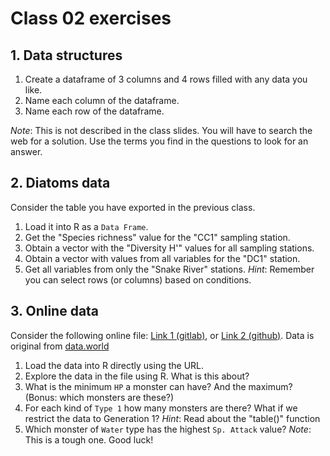 # Class 02 exercises

## 1. Data structures

1. Create a dataframe of 3 columns and 4 rows filled with any data you like.
2. Name each column of the dataframe.
3. Name each row of the dataframe.

*Note*: This is not described in the class slides. You will have to search the web for a solution. Use the terms you find in the questions to look for an answer.


## 2. Diatoms data

Consider the table you have exported in the previous class.

1. Load it into R as a `Data Frame`.
2. Get the "Species richness" value for the "CC1" sampling station.
3. Obtain a vector with the "Diversity H'" values for all sampling stations.
4. Obtain a vector with values from all variables for the "DC1" station.
5. Get all variables from only the "Snake River" stations. *Hint*: Remember you can select rows (or columns) based on conditions.


## 3. Online data

Consider the following online file: [Link 1 (gitlab)](https://gitlab.com/StuntsPT/bp2023/raw/master/docs/classes/exercises/poke_data.csv), or [Link 2 (github)](https://raw.githubusercontent.com/StuntsPT/BP2023/master/docs/classes/exercises/poke_data.csv). Data is original from [data.world](https://data.world/data-society/pokemon-with-stats)

1. Load the data into R directly using the URL.
2. Explore the data in the file using R. What is this about?
3. What is the minimum `HP` a monster can have? And the maximum? (Bonus: which monsters are these?)
4. For each kind of `Type 1` how many monsters are there? What if we restrict the data to Generation 1? *Hint*: Read about the "table()" function 
5. Which monster of `Water` type has the highest `Sp. Attack` value? *Note*: This is a tough one. Good luck!

